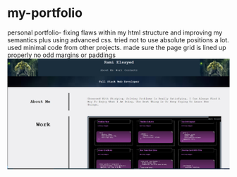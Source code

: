 # my-portfolio
personal portfolio- fixing flaws within my html structure and improving my semantics plus using advanced css.
tried not to use absolute positions a lot.
used minimal code from other projects.
made sure the page grid is lined up properly no odd margins or paddings
![CSS-Homework](./images/Screenshot%20css%20homework.jpg "My personal projects portfolio")
